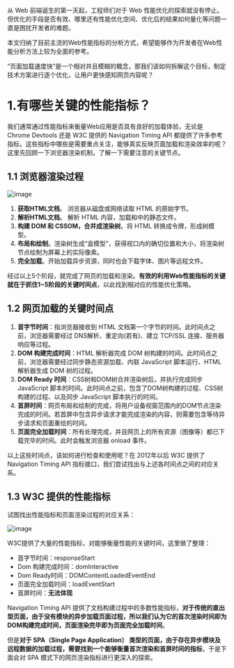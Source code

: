 从 Web 前端诞生的第一天起，工程师们对于 Web 性能优化的探索就没有停止。但优化的手段是否有效、哪里还有性能优化空间、优化后的结果如何量化等问题一直是困扰开发者的难题。

本文归纳了目前主流的Web性能指标的分析方式，希望能够作为开发者在Web性能分析方法上较为全面的参考。

“页面加载速度快”是一个相对并且模糊的概念，那我们该如何拆解这个目标，制定技术方案进行逐个优化，让用户更快感知网页内容呢？

# 1.有哪些关键的性能指标？
我们通常通过性能指标来衡量Web应用是否具有良好的加载体验，无论是 Chrome Devtools 还是 W3C 提供的 Navigation Timing API 都提供了许多参考指标。这些指标中哪些是需要重点关注，能够真实反映页面加载和渲染效率的呢？这里先回顾一下浏览器渲染机制，了解一下需要注意的关键节点。

## 1.1 浏览器渲染过程
![image](https://user-images.githubusercontent.com/42236890/230043365-e6c883f6-61af-4e87-aa20-8ae082d58f05.png)

1. **获取HTML文档**。 浏览器从磁盘或网络读取 HTML 的原始字节。
2. **解析HTML文档**。 解析 HTML 内容，加载<head>和<body>中的静态文件。
3. **构建 DOM 和 CSSOM，合并成渲染树**。将 HTML 转换成令牌，形成树模型。
4. **布局和绘制**。渲染树生成“盒模型”，获得视口内的确切位置和大小，将渲染树节点绘制为屏幕上的实际像素。
5. **完全加载**。开始加载异步资源，同时也会下载字体、图片等远程文件。
  
经过以上5个阶段，就完成了网页的加载和渲染。**有效的利用Web性能指标的关键就在于抓住1~5阶段的关键时间点**，以此找到相对应的性能优化策略。
  
## 1.2 网页加载的关键时间点
1. **首字节时间**：指浏览器接收到 HTML 文档第一个字节的时间。此时间点之前，浏览器需要经过 DNS解析、重定向(若有)、建立 TCP/SSL 连接、服务器响应等过程。
2. **DOM 构建完成时间**：HTML 解析器完成 DOM 树构建的时间。此时间点之前，浏览器需要经过同步静态资源加载、内联 JavaScript 脚本运行、HTML 解析器生成 DOM 树的过程。
3. **DOM Ready 时间**：CSS树和DOM树合并渲染树后，并执行完成同步 JavaScript 脚本的时间。此时间点之前，包含了DOM树构建的过程、CSS树构建的过程、以及同步 JavaScript 脚本执行的时间。
4. **首屏时间**：网页布局和绘制的完成，将用户设备视窗范围内的DOM节点渲染完成的时间。若首屏中包含异步请求才能完成渲染的内容，则需要包含等待异步请求和页面重绘的时间。
5. **页面完全加载时间**：所有处理完成，并且网页上的所有资源（图像等）都已下载完毕的时间。此时会触发浏览器 onload 事件。

以上这些时间点，该如何进行检查和使用呢？在 2012年以后 W3C 提供了 Navigation Timing API 指标接口，我们尝试找出与上述各时间点之间的对应关系。
  
## 1.3 W3C 提供的性能指标
试图找出性能指标和页面渲染过程的对应关系：

![image](https://user-images.githubusercontent.com/42236890/230045861-7419a7c8-087e-4b90-9d59-63fe645d49a9.png)

W3C提供了大量的性能指标，对能够衡量性能的关键时间，这里做了整理：
- 首字节时间：responseStart
- Dom 构建完成时间：domInteractive
- Dom Ready时间：DOMContentLoadedEventEnd
- 页面完全加载时间：loadEventStart
- 首屏时间：**无法体现**

Navigation Timing API 提供了文档构建过程中的多数性能指标，**对于传统的直出型页面，由于没有模块的异步加载页面过程，所以我们认为它的首次渲染时间即为DOM构建完成时间，页面渲染完毕即为页面完全加载时间**。

但是**对于 SPA（Single Page Application） 类型的页面，由于存在异步模块及远程数据的加载过程，需要找到一个能够衡量首次渲染和首屏时间的指标**，于是下面会对 SPA 模式下的网页渲染指标进行更深入的探索。




